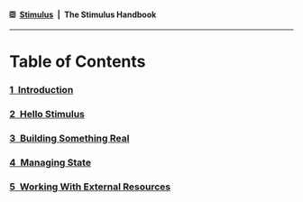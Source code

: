 #### [<img src="../assets/logo.svg" width="11" height="11" alt="Stimulus">](../README.md) [Stimulus](../README.md) | The Stimulus Handbook

---

# Table of Contents

### [1 Introduction](01_introduction.md)

### [2 Hello Stimulus](02_hello_stimulus.md)

### [3 Building Something Real](03_building_something_real.md)

### [4 Managing State](04_managing_state.md)

### [5 Working With External Resources](05_working_with_external_resources.md)
